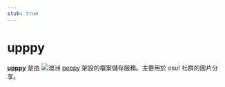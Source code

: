 ```yaml
---
stub: true
---
```


# upppy

**[upppy](https://up.ppy.sh)** 是由 ![][flag_AU] [peppy](https://osu.ppy.sh/users/2) 架設的檔案儲存服務。主要用於 osu! 社群的圖片分享。

[flag_AU]: /wiki/shared/flag/AU.gif "澳洲"
